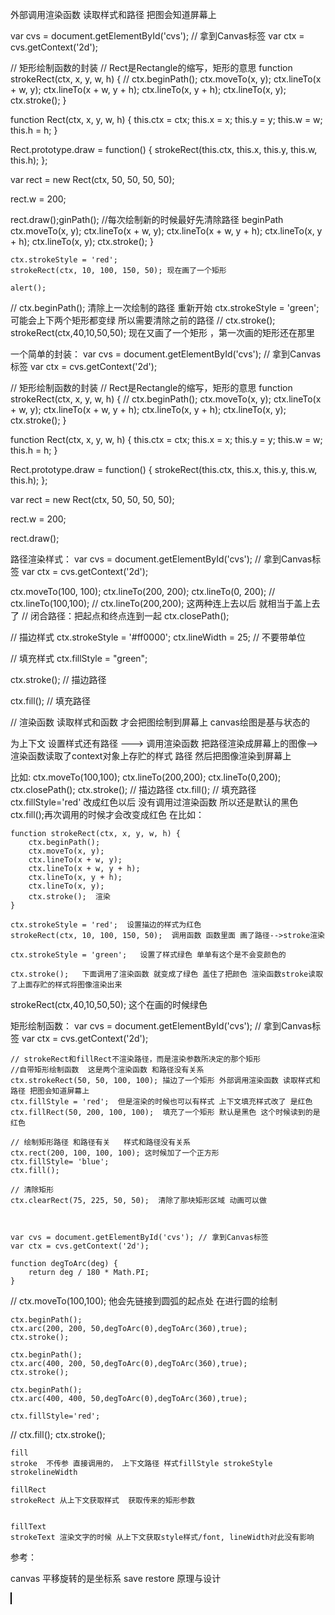   外部调用渲染函数 读取样式和路径 把图会知道屏幕上


  var cvs = document.getElementById('cvs'); // 拿到Canvas标签
  var ctx = cvs.getContext('2d');

  // 矩形绘制函数的封装
  // Rect是Rectangle的缩写，矩形的意思
  function strokeRect(ctx, x, y, w, h) {
      //        ctx.beginPath();
      ctx.moveTo(x, y);
      ctx.lineTo(x + w, y);
      ctx.lineTo(x + w, y + h);
      ctx.lineTo(x, y + h);
      ctx.lineTo(x, y);
      ctx.stroke();
  }

  function Rect(ctx, x, y, w, h) {
      this.ctx = ctx;
      this.x = x;
      this.y = y;
      this.w = w;
      this.h = h;
  }

  Rect.prototype.draw = function() {
      strokeRect(this.ctx, this.x, this.y, this.w, this.h);
  };

  var rect = new Rect(ctx, 50, 50, 50, 50);

  rect.w = 200;

  rect.draw();ginPath(); //每次绘制新的时候最好先清除路径 beginPath
        ctx.moveTo(x, y);
        ctx.lineTo(x + w, y);
        ctx.lineTo(x + w, y + h);
        ctx.lineTo(x, y + h);
        ctx.lineTo(x, y);
        ctx.stroke();
    }

    ctx.strokeStyle = 'red';
    strokeRect(ctx, 10, 100, 150, 50); 现在画了一个矩形

    alert();
//    ctx.beginPath();             清除上一次绘制的路径 重新开始
    ctx.strokeStyle = 'green';     可能会上下两个矩形都变绿 所以需要清除之前的路径
 //   ctx.stroke();
    strokeRect(ctx,40,10,50,50);  现在又画了一个矩形 ，第一次画的矩形还在那里

</script>
</body>
</html>



一个简单的封装：
  var cvs = document.getElementById('cvs'); // 拿到Canvas标签
  var ctx = cvs.getContext('2d');

  // 矩形绘制函数的封装
  // Rect是Rectangle的缩写，矩形的意思
  function strokeRect(ctx, x, y, w, h) {
      //        ctx.beginPath();
      ctx.moveTo(x, y);
      ctx.lineTo(x + w, y);
      ctx.lineTo(x + w, y + h);
      ctx.lineTo(x, y + h);
      ctx.lineTo(x, y);
      ctx.stroke();
  }

  function Rect(ctx, x, y, w, h) {
      this.ctx = ctx;
      this.x = x;
      this.y = y;
      this.w = w;
      this.h = h;
  }

  Rect.prototype.draw = function() {
      strokeRect(this.ctx, this.x, this.y, this.w, this.h);
  };

  var rect = new Rect(ctx, 50, 50, 50, 50);

  rect.w = 200;

  rect.draw();


  路径渲染样式：
  var cvs = document.getElementById('cvs'); // 拿到Canvas标签
var ctx = cvs.getContext('2d');

ctx.moveTo(100, 100);
ctx.lineTo(200, 200);
ctx.lineTo(0, 200);
//    ctx.lineTo(100,100);
//    ctx.lineTo(200,200); 这两种连上去以后 就相当于盖上去了
// 闭合路径：把起点和终点连到一起
ctx.closePath();


// 描边样式
ctx.strokeStyle = '#ff0000';
ctx.lineWidth = 25; // 不要带单位

// 填充样式
ctx.fillStyle = "green";


ctx.stroke(); // 描边路径

ctx.fill(); // 填充路径


  //   渲染函数 读取样式和函数 才会把图绘制到屏幕上 canvas绘图是基与状态的


  为上下文 设置样式还有路径 ---> 调用渲染函数 把路径渲染成屏幕上的图像-->渲染函数读取了context对象上存贮的样式  路径 然后把图像渲染到屏幕上



比如:
 ctx.moveTo(100,100);
    ctx.lineTo(200,200);
    ctx.lineTo(0,200);
    ctx.closePath();
    ctx.stroke(); // 描边路径
    ctx.fill(); // 填充路径
    ctx.fillStyle='red' 改成红色以后 没有调用过渲染函数 所以还是默认的黑色
    ctx.fill();再次调用的时候才会改变成红色
在比如：

    function strokeRect(ctx, x, y, w, h) {
        ctx.beginPath();
        ctx.moveTo(x, y);
        ctx.lineTo(x + w, y);
        ctx.lineTo(x + w, y + h);
        ctx.lineTo(x, y + h);
        ctx.lineTo(x, y);
        ctx.stroke();  渲染
    }

    ctx.strokeStyle = 'red';  设置描边的样式为红色
    strokeRect(ctx, 10, 100, 150, 50);  调用函数 函数里面 画了路径-->stroke渲染 

    ctx.strokeStyle = 'green';   设置了样式绿色 单单有这个是不会变颜色的

    ctx.stroke();   下面调用了渲染函数 就变成了绿色 盖住了把颜色 渲染函数stroke读取了上面存贮的样式将图像渲染出来
   strokeRect(ctx,40,10,50,50);  这个在画的时候绿色



矩形绘制函数：
    var cvs = document.getElementById('cvs'); // 拿到Canvas标签
    var ctx = cvs.getContext('2d');
   
    // strokeRect和fillRect不渲染路径，而是渲染参数所决定的那个矩形
    //自带矩形绘制函数  这是两个渲染函数 和路径没有关系
    ctx.strokeRect(50, 50, 100, 100); 描边了一个矩形 外部调用渲染函数 读取样式和路径 把图会知道屏幕上
    ctx.fillStyle = 'red';  但是渲染的时候也可以有样式 上下文填充样式改了 是红色
    ctx.fillRect(50, 200, 100, 100);  填充了一个矩形 默认是黑色 这个时候读到的是红色
 
    // 绘制矩形路径 和路径有关   样式和路径没有关系
    ctx.rect(200, 100, 100, 100); 这时候加了一个正方形
    ctx.fillStyle= 'blue';   
    ctx.fill();

    // 清除矩形
    ctx.clearRect(75, 225, 50, 50);  清除了那块矩形区域 动画可以做



    var cvs = document.getElementById('cvs'); // 拿到Canvas标签
    var ctx = cvs.getContext('2d');

    function degToArc(deg) {
        return deg / 180 * Math.PI;
    }

//    ctx.moveTo(100,100);  他会先链接到圆弧的起点处 在进行圆的绘制

    ctx.beginPath();
    ctx.arc(200, 200, 50,degToArc(0),degToArc(360),true);
    ctx.stroke();

    ctx.beginPath();
    ctx.arc(400, 200, 50,degToArc(0),degToArc(360),true);
    ctx.stroke();

    ctx.beginPath();
    ctx.arc(400, 400, 50,degToArc(0),degToArc(360),true);

    ctx.fillStyle='red';
//    ctx.fill();
    ctx.stroke();


    fill
    stroke  不传参 直接调用的， 上下文路径 样式fillStyle strokeStyle strokelineWidth

    fillRect
    strokeRect 从上下文获取样式  获取传来的矩形参数


    fillText
    strokeText 渲染文字的时候 从上下文获取style样式/font, lineWidth对此没有影响



参考：
<script>
    var cvs = document.getElementById('cvs');
    var ctx = cvs.getContext('2d');

    var img = new Image();  // 相当于是一个图片元素，但不显示在文档中
    img.addEventListener('load', function () {

        function Sprite(fangxiang, x, y) {
            this.index = -1;
            this.fangxiang = fangxiang;
            this.x = x;
            this.y = y;

            this.waitTime = 0; // 等待时间
            this.speed = 0.1; // 位移的速度
        }

        Sprite.prototype.update = function (dt) { // 根据时间的变化，更新自身的状态
            this.waitTime = this.waitTime + dt;
            if (this.waitTime > 100) {
                this.index = (this.index + 1) % 8; // 让当前帧切换到下一帧
                this.waitTime = this.waitTime - 100;
            }

            // 根据方向来改变位置
            switch (this.fangxiang) {
                case 0:  // 左
                    this.x = this.x - this.speed * dt;
                    break;
                case 2: // 上
                    this.y = this.y - this.speed * dt;
                    break;
                case 4: // 右
                    this.x = this.x + this.speed * dt;
                    break;
                case 6: // 下
                    this.y = this.y + this.speed * dt;
                    break;
            }

        };
        Sprite.prototype.draw = function () { // 根据精灵对象的状态 来绘制自身
            ctx.drawImage(img,
                    256 * this.index, 256 * this.fangxiang, 256, 256, // 从原图上截取
                    this.x, this.y, 256, 256 // 画到Canvas上的位置
            );
        };

        var sprite = new Sprite(4, 0, 0);
        var sprite1 = new Sprite(0, 500, 0);


        setInterval(function () {


            // 首先把Canvas的画布清空
            ctx.clearRect(0, 0, 1000, 500);
            sprite.update(16.77);
            sprite1.update(16.77);
            sprite.draw();
            sprite1.draw();
        }, 16.77);


//        var frameIndex = -1; // 当前动作分解的第几帧
//        var direction = 4; // 选择小人的方向
//        var x = 0;
//        var y = 0;
//        var waitTime = 0; // 精灵在这一帧等待多久
//        setInterval(function () {
//            ctx.clearRect(0, 0, 1000, 500);
//            waitTime = waitTime + 16.77; // 整个程序每过一帧，为精灵的等待时间增加16.77毫秒
//            if (waitTime > 100) { // 每当精灵等待了100毫秒以上，为精灵切换一帧
//                frameIndex = (frameIndex + 1) % 8;
//                waitTime = waitTime - 100;
//            }
//            x = x + 1;
//            ctx.drawImage(img,
//                    256 * frameIndex, 256 * direction, 256, 256, // 从原图上截取
//                    x, y, 256, 256 // 画到Canvas上的位置
//            );
//        }, 1000 / 60)
    });
    // 为什么不先设置图像的路径？  图片加载完以后执行我们的function  假如放在前面
    //已经加载完了 执行函数不太好
    img.src = 'estell.png';
</script>


canvas 平移旋转的是坐标系
save restore 原理与设计
<!DOCTYPE html>
<html lang="en">
<head>
    <meta charset="UTF-8">
    <title>旋转变换</title>
</head>
<body>
<canvas id="cvs" width="1000" height="500" style="border: 1px solid black;"></canvas>
<script>
    var cvs = document.getElementById('cvs');
    var ctx = cvs.getContext('2d');

    // 绘制坐标系十字线
    function drawCross(color) {
        ctx.beginPath();
        ctx.moveTo(-1000, 0);
        ctx.lineTo(1000, 0);
        ctx.moveTo(0, -500);
        ctx.lineTo(0, 500);
        ctx.strokeStyle = color;
        ctx.lineWidth = 5;
        ctx.stroke();
    }

    drawCross('red');

    function degToArc(deg) {
        return deg / 180 * Math.PI;
    }

    ctx.save();// 第一次保存状态

    ctx.translate(100, 100);


    ctx.save(); // 第二次保存状态
    drawCross('green');

    ctx.translate(100, 100);

    drawCross('blue');

    ctx.restore(); // 第一次恢复状态，恢复最后保存的状态

    ctx.fillRect(-50, -50, 100, 100);

    ctx.restore(); // 第二次恢复状态，恢复倒数第二次保存状态

    ctx.fillRect(-50, -50, 100, 100);
</script>
</body>
</html>




